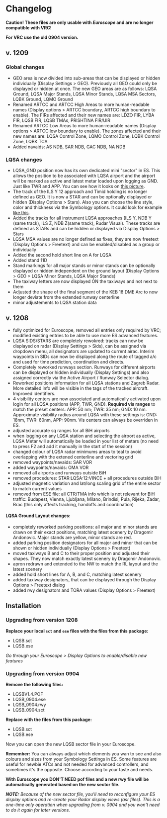 # Changelog

**Caution! These files are only usable with _Euroscope_ and are no longer compatible with VRC!**

**For VRC use the old 0904 version.**

## v. 1209

### Global changes
* GEO area is now divided into sub-areas that can be displayed or hidden individually (Display Settings > GEO).
  Previously all GEO could only be displayed or hidden at once. The new GEO areas are as follows: LQSA Ground, LQSA
  Major Stands, LQSA Minor Stands, LQSA MSA Sectors, LQBK Ground, LQMO Ground
* Renamed ARTCC and ARTCC High Areas to more human-readable names (Display options > ARTCC boundary, ARTCC high
  boundary to enable). The FIRs affected and their new names are: LDZO FIR, LYBA FIR, LQSB FIR, LQSB TMAs,
  PRISHTINA FIR/UIR
* Renamed ARTCC Low Areas to more human-readable names (Display options > ARTCC low boundary to enable). The zones
  affected and their new names are: LQSA Control Zone, LQMO Control Zone, LQBK Control Zone, LQBK TCA
* Added navaids: AS NDB, SAR NDB, GAC NDB, NA NDB

### LQSA changes
* LQSA_GND position now has its own dedicated mini "sector" in ES. This allows the position to be associated with LQSA
  airport and the airport will be marked as active and latest metar loaded upon logging as GND. Just like TWR and APP.
  You can see how it looks on [this picture](http://imgur.com/6tk2B).
* The track of the ILS Y 12 approach and Timid holding is no longer defined as GEO. It is now a STAR and can be
  optionally displayed or hidden (Display Options > Stars). Also you can choose the line style, color and thickness
  via the Symbology options. It could look for example [like this](http://imgur.com/9HZ8c).
* Added the tracks for all instrument LQSA approaches (ILS Y, NDB Y (same track), ILS Z, NDB Z(same track), Rudar Visual).
  These tracks are defined as STARs and can be hidden or displayed via Display Options > Stars
* LQSA MSA values are no longer defined as fixes, they are now freetext (Display Options > Freetext) and can be
  enabled/disabled as a group or individually
* Added the second hold short line on A for LQSA
* Added stand 11D
* Stand markings for all major stands or minor stands can be optionally displayed or hidden independent on the ground
  layout (Display Options > GEO > LQSA Minor Stands, LQSA Major Stands)
* The taxiway letters are now displayed ON the taxiways and not next to them
* Adjusted the shape of the final segment of the KEB 18 DME Arc to now longer deviate from the extended runway centerline
* minor adjustements to LQSA station data


## v. 1208
* fully optimized for Euroscope, removed all entries only required by VRC; modified existing entries to be able
  to use more ES advanced features.
* LQSA SIDS/STARS are completely rewokred: tracks can now be displayed on radar (Display Settings > Sids),
  can be assigned via dropdown menu, all designators are updated to current airac. Interim waypoints in
  SIDs can now be displayed along the route of tagged a/c and used for time prediction, coordination and directs.
* Completely reworked runways section. Runways for different airports can be displayed or hidden
  individually (Display Settings) and also assigned correctly via the Active Airport / Runway Selector dialog.
* Reworked positions information for all LQSA stations and Zagreb Radar. More detailed info will be visible in the
  tags of the tracked aircraft. Improved identifiers.
* 4 visibility centers are now associated and automatically activated upon login for all LQSA positions (APP, TWR, GND).
  **Required vis ranges** to match the preset centers: APP: 50 nm; TWR: 35 nm; GND: 10 nm. Approximate visibility radius
  around LQSA with these settings is: GND: 18nm, TWR: 60nm, APP: 90nm. Vis centers can always be overriden in ES.
* adjusted accurate sq ranges for all BiH airports
* when logging on any LQSA station and selecting the airport as active, LQSA Metar will automatically be loaded
  in your list of metars (no need to press F2 and add it manually in the start of the session)
* changed colour of LQSA radar minimums areas to teal to avoid overlapping with the extened centerline and vectoring grid
* removed waypoints/navaids: SAR VOR
* added waypoints/navaids: OMA VOR
* removed all airports and runways outside BiH
* removed procedures: STAR:LQSA:12:VINCE + all procedures outside BiH
* adjusted magnetic variation and lat/long scaling grid of the entire sector to match current values
* removed from ESE file: all CTR/TMA info which is not relevant for BiH traffic: Budapest, Vienna, Ljubljana,
  Milano, Brindisi, Pula, Rijeka, Zadar, Brac (this only affects tracking, handoffs and coordination)

#### LQSA Ground Layout changes:
* completely reworked parking positions: all major and minor stands are drawn on their exact positions, matching
  latest scenery by Dragomir Andonovic. Major stands are yellow, minor stands are red.
* added parking position designators for all major and minor  that can be shown or hidden individually
  (Display Options > Freetext)
* moved taxiways B and C to their proper position and adjusted their shapes. They now match exactly
  latest scenery by Dragomir Andonovic.
* apron redrawn and extended to the NW to match the RL layout and the latest scenery
* added hold short lines for A, B, and C, matching latest scenery
* added taxiway designators, that can be displayed through the Display Options > Freetext dialog
* added rwy designators and TORA values (Display Options > Freetext)

## Installation

### Upgrading from version 1208

**Replace your local `sct` and `ese` files with the files from this package:**

* LQSB.sct
* LQSB.ese

*Go through your Euroscope > Display Options to enable/disable new features*

### Upgrading from version 0904

**Remove the following files:**

* LQSBV1.4.POF
* LQSB_0904.ese
* LQSB_0904.rwy
* LQSB_0904.sct

**Replace with the files from this package:**

* LQSB.sct
* LQSB.ese

Now you can open the new LQSB sector file in your Euroscope.

**Remember:** You can always adjust which elements you wan to see and also colours and sizes from your Symbology Settings
in ES. Some features are useful for newbie ATCs and not needed for advanced controllers, and sometimes it's the opposite.
Choose according to your taste and needs.

__With Euroscope you DON'T NEED pof files and a new rwy file will be automatically generated based on the new sector file.__

_**NOTE:** Because of the new sector file, you'll need to reconfigure your ES display
options and re-create your Radar display views (asr files). This is a one-time only operation
when upgrading from v. 0904 and you won't need to do it again for later versions._
